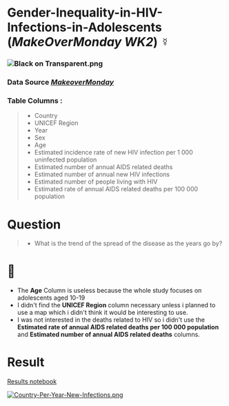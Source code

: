 # Gender-Inequality-in-HIV-Infections-in-Adolescents (_MakeOverMonday WK2_) ☿️
### ![Black on Transparent.png](https://view.dwcontent.com/file_view/makeovermonday/2021w2/Black%20on%20Transparent.png?auth=eyJhbGciOiJIUzUxMiJ9.eyJzdWIiOiJwcm9kLXVzZXItY2xpZW50OmxhZ29tLXFiIiwiaXNzIjoiYWdlbnQ6bGFnb20tcWI6OmVlMjhmOTZhLTZmMGYtNDNhNS05NTA4LTZiYzE4M2FhZDI4ZSIsImlhdCI6MTYxMTA1MDM1OCwicm9sZSI6WyJ1c2VyIiwidXNlcl9hcGlfYWRtaW4iLCJ1c2VyX2FwaV9lbnRlcnByaXNlX2FkbWluIiwidXNlcl9hcGlfcmVhZCIsInVzZXJfYXBpX3dyaXRlIl0sImdlbmVyYWwtcHVycG9zZSI6ZmFsc2UsInVybCI6ImViNGYwNmJkZjcyMTg2MDg1YzMyMmNlNmUxODQ4YjdhMjgxZWY5NGUifQ.WstV56e9rX8rqD-ARzHjZHj0bksq1y5oKmZxsq5Ju1aKIdXT9R-DkEzE8gnKswAFOTJCdouoC6vNERPD2nREPg)

### Data Source [_MakeoverMonday_](https://data.world/makeovermonday/2021w2) 


### Table Columns : 
> - Country
> - UNICEF Region
> - Year 
> - Sex 
> - Age
> - Estimated incidence rate of new HIV infection per 1 000 uninfected population 
> - Estimated number of annual AIDS related deaths
> - Estimated number of annual new HIV infections
> - Estimated number of people living with HIV
> - Estimated rate of annual AIDS related deaths  per 100 000 population

# Question
> -  What is the trend of the spread of the disease as the years go by? 

# 📝 
- The **Age** Column is useless because the whole study focuses on adolescents aged 10-19
- I didn't find the **UNICEF Region** column necessary unless i planned to use a map which i didn't think it would be interesting to use.
- I was not interested in the deaths related to HIV so i didn't use the **Estimated rate of annual AIDS related deaths  per 100 000 population** and **Estimated number of annual AIDS related deaths** columns.

# Result
[Results notebook](https://nbviewer.jupyter.org/github/lagom-QB/Gender-Inequality-in-HIV-Infections-in-Adolescents/blob/main/Gender%20Inequality%20and%20HIV%20in%20SubSaharan%20Africa.ipynb)

[![Country-Per-Year-New-Infections.png](https://i.postimg.cc/QMX2fmvq/Country-Per-Year-New-Infections.png)](https://github.com/lagom-QB/Gender-Inequality-in-HIV-Infections-in-Adolescents/blob/main/README.md)
